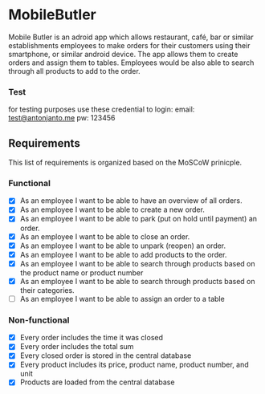 # MobileButler

Mobile Butler is an adroid app which allows restaurant, café, bar or similar establishments employees to make orders for their customers using their smartphone, or similar android device. The app allows them to create orders and assign them to tables. Employees would be also able to search through all products to add to the order.

### Test
for testing purposes use these credential to login:
email: test@antonjanto.me
pw:    123456

## Requirements
This list of requirements is organized based on the MoSCoW prinicple.

### Functional
 - [x] As an employee I want to be able to have an overview of all orders. 
 - [x] As an employee I want to be able to create a new order.
 - [x] As an employee I want to be able to park (put on hold until payment) an order.
 - [x] As an employee I want to be able to close an order.
 - [x] As an employee I want to be able to unpark (reopen) an order.
 - [x] As an employee I want to be able to add products to the order.
 - [x] As an employee I want to be able to search through products based on the product name or product number
 - [x] As an employee I want to be able to search through products based on their categories.
 - [ ] As an employee I want to be able to assign an order to a table

### Non-functional
 - [x] Every order includes the time it was closed
 - [x] Every order includes the total sum
 - [x] Every closed order is stored in the central database
 - [x] Every product includes its price, product name, product number, and unit
 - [x] Products are loaded from the central database
